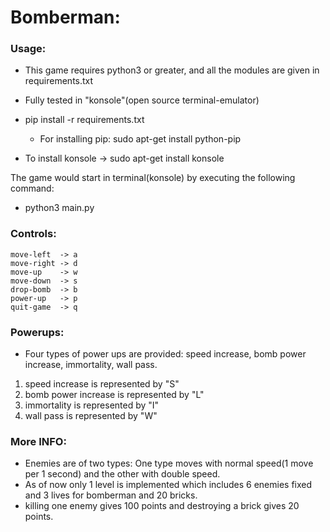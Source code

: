 # Bomberman:

### Usage:
* This game requires python3 or greater, and all the modules are given in requirements.txt
* Fully tested in "konsole"(open source terminal-emulator)


* pip install -r requirements.txt
    * For installing pip: sudo apt-get install python-pip
* To install konsole ->  sudo apt-get install konsole

The game would start in terminal(konsole) by executing the following command:
* python3 main.py

### Controls:
    move-left  -> a
    move-right -> d
    move-up    -> w
    move-down  -> s
    drop-bomb  -> b
    power-up   -> p
    quit-game  -> q
 
### Powerups:
* Four types of power ups are provided: speed increase, bomb power increase, immortality, wall pass.
 1. speed increase is represented by "S"
 2. bomb power increase is represented by "L"
 3. immortality is represented by "I"
 4. wall pass is represented by "W"

### More INFO:
* Enemies are of two types: One type moves with normal speed(1 move per 1 second) and the other with double speed.
* As of now only 1 level is implemented which includes 6 enemies fixed and 3 lives for bomberman and 20 bricks.
* killing one enemy gives 100 points and destroying a brick gives 20 points.

